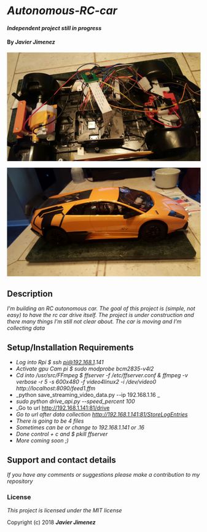 # _Autonomous-RC-car_

#### _Independent project still in progress_

#### By _**Javier Jimenez**_
![Screenshot](/img/pic1.png)


![Screenshot](/img/pic2.png)

## Description

_I'm building an RC autonomous car. The goal of this project is (simple, not easy) to have the rc car drive itself. The project is under construction and there many things I'm still not clear about. The car is moving and I'm collecting data_


## Setup/Installation Requirements
* _Log into Rpi $ ssh pi@192.168.1.141_
* _Activate gpu Cam pi $ sudo modprobe bcm2835-v4l2_
* _Cd into /usr/src/FFmpeg $ ffserver -f /etc/ffserver.conf & ffmpeg -v verbose -r 5 -s 600x480 -f video4linux2 -i /dev/video0 http://localhost:8090/feed1.ffm_
* _python save_streaming_video_data.py --ip 192.168.1.16 _
* _sudo python drive_api.py --speed_percent 100_
* _Go to url http://192.168.1.141:81/drive
* _Go to url after data collection http://192.168.1.141:81/StoreLogEntries_
* _There is going to be 4 files_
* _Sometimes can be or change to 192.168.1.141 or .16_
* _Done control + c and $ pkill ffserver_
* _More coming soon ;)_





## Support and contact details

_If you have any comments or suggestions please make a contribution to my repository_

### License

*This project is licensed under the MIT license*

Copyright (c) 2018 **_Javier Jimenez_**
